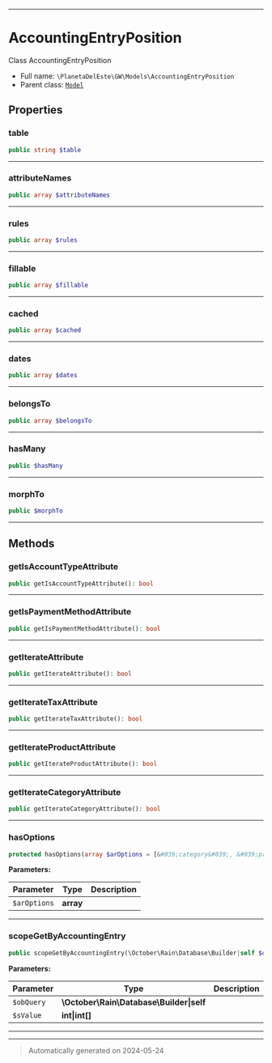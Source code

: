 ***

# AccountingEntryPosition

Class AccountingEntryPosition



* Full name: `\PlanetaDelEste\GW\Models\AccountingEntryPosition`
* Parent class: [`Model`](../../../Model.md)



## Properties


### table



```php
public string $table
```






***

### attributeNames



```php
public array $attributeNames
```






***

### rules



```php
public array $rules
```






***

### fillable



```php
public array $fillable
```






***

### cached



```php
public array $cached
```






***

### dates



```php
public array $dates
```






***

### belongsTo



```php
public array $belongsTo
```






***

### hasMany



```php
public $hasMany
```






***

### morphTo



```php
public $morphTo
```






***

## Methods


### getIsAccountTypeAttribute



```php
public getIsAccountTypeAttribute(): bool
```












***

### getIsPaymentMethodAttribute



```php
public getIsPaymentMethodAttribute(): bool
```












***

### getIterateAttribute



```php
public getIterateAttribute(): bool
```












***

### getIterateTaxAttribute



```php
public getIterateTaxAttribute(): bool
```












***

### getIterateProductAttribute



```php
public getIterateProductAttribute(): bool
```












***

### getIterateCategoryAttribute



```php
public getIterateCategoryAttribute(): bool
```












***

### hasOptions



```php
protected hasOptions(array $arOptions = [&#039;category&#039;, &#039;product&#039;, &#039;tax&#039;, &#039;paymentmethod&#039;]): bool
```








**Parameters:**

| Parameter | Type | Description |
|-----------|------|-------------|
| `$arOptions` | **array** |  |





***

### scopeGetByAccountingEntry



```php
public scopeGetByAccountingEntry(\October\Rain\Database\Builder|self $obQuery, int|int[] $sValue): \October\Rain\Database\Builder|self
```








**Parameters:**

| Parameter | Type | Description |
|-----------|------|-------------|
| `$obQuery` | **\October\Rain\Database\Builder&#124;self** |  |
| `$sValue` | **int&#124;int[]** |  |





***


***
> Automatically generated on 2024-05-24
